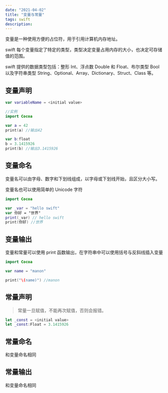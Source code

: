 ```yaml
---
date: "2021-04-02"
title: "变量与常量"
tags: swift
description:
---
```


变量是一种使用方便的占位符，用于引用计算机内存地址。

swift 每个变量指定了特定的类型，类型决定变量占用内存的大小，也决定可存储值的范围。

swift 提供的数据类型包括：整形 Int、浮点数 Double 和 Float、布尔类型 Bool 以及字符串类型 String、Optional、Array、Dictionary、Struct、Class 等。

## 变量声明

```swift
var variableName = <initial value>

//实例
import Cocoa

var a = 42
print(a) //输出42

var b:float
b = 3.1415926
print(b) //输出3.1415926
```

## 变量命名

变量名可以由字母、数字和下划线组成，以字母或下划线开始，且区分大小写。

变量名也可以使用简单的 Unicode 字符

```swift
import Cocoa

var _var = "hello swift"
var 你好 = "世界"
print(_var) // hello swift
print(你好) //世界
```

## 变量输出

变量和常量可以使用 print 函数输出，在字符串中可以使用括号与反斜线插入变量

```swift
import Cocoa

var name = "manon"

print("\(name)") //manon
```

## 常量声明

> 常量一旦赋值，不能再次赋值，否则会报错。

```swift
let _const = <initial value>
let _const:Float = 3.1415926
```

## 常量命名

和变量命名相同

## 常量输出

和变量命名相同
